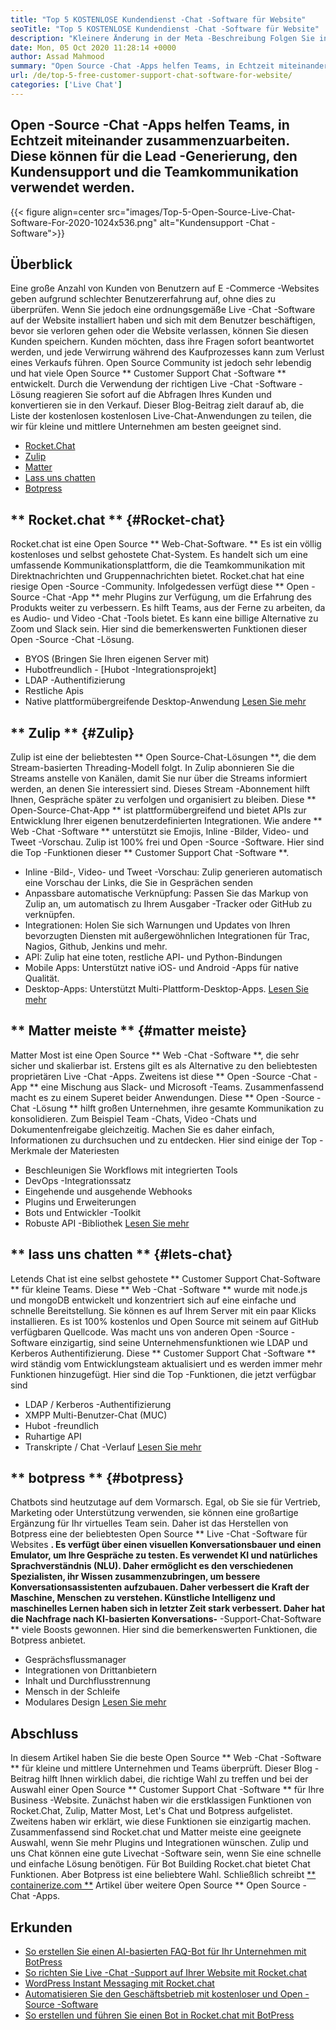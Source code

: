 ```yaml
---
title: "Top 5 KOSTENLOSE Kundendienst -Chat -Software für Website" 
seoTitle: "Top 5 KOSTENLOSE Kundendienst -Chat -Software für Website" 
description: "Kleinere Änderung in der Meta -Beschreibung Folgen Sie in diesem Blog -Beitrag, um die 5 Top 5 kostenlosen Customer -Support -Chat -Software zu erhalten. Diese Tools erleichtern Ihrem Kundendienstmitarbeiter und steigern den Umsatz." 
date: Mon, 05 Oct 2020 11:28:14 +0000
author: Assad Mahmood
summary: "Open Source -Chat -Apps helfen Teams, in Echtzeit miteinander zusammenzuarbeiten. Diese können für die Lead -Generierung, den Kundensupport und die Teamkommunikation verwendet werden." 
url: /de/top-5-free-customer-support-chat-software-for-website/
categories: ['Live Chat']
---
```


## Open -Source -Chat -Apps helfen Teams, in Echtzeit miteinander zusammenzuarbeiten. Diese können für die Lead -Generierung, den Kundensupport und die Teamkommunikation verwendet werden.

{{< figure align=center src="images/Top-5-Open-Source-Live-Chat-Software-For-2020-1024x536.png" alt="Kundensupport -Chat -Software">}}


## Überblick
Eine große Anzahl von Kunden von Benutzern auf E -Commerce -Websites geben aufgrund schlechter Benutzererfahrung auf, ohne dies zu überprüfen. Wenn Sie jedoch eine ordnungsgemäße Live -Chat -Software auf der Website installiert haben und sich mit dem Benutzer beschäftigen, bevor sie verloren gehen oder die Website verlassen, können Sie diesen Kunden speichern. Kunden möchten, dass ihre Fragen sofort beantwortet werden, und jede Verwirrung während des Kaufprozesses kann zum Verlust eines Verkaufs führen. Open Source Community ist jedoch sehr lebendig und hat viele Open Source ** Customer Support Chat -Software ** entwickelt.
Durch die Verwendung der richtigen Live -Chat -Software -Lösung reagieren Sie sofort auf die Abfragen Ihres Kunden und konvertieren sie in den Verkauf. Dieser Blog-Beitrag zielt darauf ab, die Liste der kostenlosen kostenlosen Live-Chat-Anwendungen zu teilen, die wir für kleine und mittlere Unternehmen am besten geeignet sind.
  * [Rocket.Chat][1]
  * [Zulip][2]
  * [Matter][3]
  * [Lass uns chatten][4]
  * [Botpress][5]

## ** Rocket.chat ** {#Rocket-chat}
Rocket.chat ist eine Open Source ** Web-Chat-Software. ** Es ist ein völlig kostenloses und selbst gehostete Chat-System. Es handelt sich um eine umfassende Kommunikationsplattform, die die Teamkommunikation mit Direktnachrichten und Gruppennachrichten bietet.
Rocket.chat hat eine riesige Open -Source -Community. Infolgedessen verfügt diese ** Open -Source -Chat -App ** mehr Plugins zur Verfügung, um die Erfahrung des Produkts weiter zu verbessern. Es hilft Teams, aus der Ferne zu arbeiten, da es Audio- und Video -Chat -Tools bietet. Es kann eine billige Alternative zu Zoom und Slack sein. Hier sind die bemerkenswerten Funktionen dieser Open -Source -Chat -Lösung.
  * BYOS (Bringen Sie Ihren eigenen Server mit)
  * Hubotfreundlich - [Hubot -Integrationsprojekt]
  * LDAP -Authentifizierung
  * Restliche Apis
  * Native plattformübergreifende Desktop-Anwendung
    [Lesen Sie mehr][6]

## ** Zulip ** {#Zulip}
Zulip ist eine der beliebtesten ** Open Source-Chat-Lösungen **, die dem Stream-basierten Threading-Modell folgt. In Zulip abonnieren Sie die Streams anstelle von Kanälen, damit Sie nur über die Streams informiert werden, an denen Sie interessiert sind. Dieses Stream -Abonnement hilft Ihnen, Gespräche später zu verfolgen und organisiert zu bleiben.
Diese ** Open-Source-Chat-App ** ist plattformübergreifend und bietet APIs zur Entwicklung Ihrer eigenen benutzerdefinierten Integrationen. Wie andere ** Web -Chat -Software ** unterstützt sie Emojis, Inline -Bilder, Video- und Tweet -Vorschau. Zulip ist 100% frei und Open -Source -Software. Hier sind die Top -Funktionen dieser ** Customer Support Chat -Software **.
  * Inline -Bild-, Video- und Tweet -Vorschau: Zulip generieren automatisch eine Vorschau der Links, die Sie in Gesprächen senden
  * Anpassbare automatische Verknüpfung: Passen Sie das Markup von Zulip an, um automatisch zu Ihrem Ausgaber -Tracker oder GitHub zu verknüpfen.
  * Integrationen: Holen Sie sich Warnungen und Updates von Ihren bevorzugten Diensten mit außergewöhnlichen Integrationen für Trac, Nagios, Github, Jenkins und mehr.
  * API: Zulip hat eine toten, restliche API- und Python-Bindungen
  * Mobile Apps: Unterstützt native iOS- und Android -Apps für native Qualität.
  * Desktop-Apps: Unterstützt Multi-Plattform-Desktop-Apps.
    [Lesen Sie mehr][7]

## ** Matter meiste ** {#matter meiste}
Matter Most ist eine Open Source ** Web -Chat -Software **, die sehr sicher und skalierbar ist. Erstens gilt es als Alternative zu den beliebtesten proprietären Live -Chat -Apps. Zweitens ist diese ** Open -Source -Chat -App ** eine Mischung aus Slack- und Microsoft -Teams. Zusammenfassend macht es zu einem Superet beider Anwendungen.
Diese ** Open -Source -Chat -Lösung ** hilft großen Unternehmen, ihre gesamte Kommunikation zu konsolidieren. Zum Beispiel Team -Chats, Video -Chats und Dokumentenfreigabe gleichzeitig. Machen Sie es daher einfach, Informationen zu durchsuchen und zu entdecken.
Hier sind einige der Top -Merkmale der Materiesten
  * Beschleunigen Sie Workflows mit integrierten Tools
  * DevOps -Integrationssatz
  * Eingehende und ausgehende Webhooks
  * Plugins und Erweiterungen
  * Bots und Entwickler -Toolkit
  * Robuste API -Bibliothek
    [Lesen Sie mehr][8]

## ** lass uns chatten ** {#lets-chat}
Letends Chat ist eine selbst gehostete ** Customer Support Chat-Software ** für kleine Teams. Diese ** Web -Chat -Software ** wurde mit node.js und mongoDB entwickelt und konzentriert sich auf eine einfache und schnelle Bereitstellung. Sie können es auf Ihrem Server mit ein paar Klicks installieren. Es ist 100% kostenlos und Open Source mit seinem auf GitHub verfügbaren Quellcode.
Was macht uns von anderen Open -Source -Software einzigartig, sind seine Unternehmensfunktionen wie LDAP und Kerberos Authentifizierung. Diese ** Customer Support Chat -Software ** wird ständig vom Entwicklungsteam aktualisiert und es werden immer mehr Funktionen hinzugefügt. Hier sind die Top -Funktionen, die jetzt verfügbar sind
  * LDAP / Kerberos -Authentifizierung
  * XMPP Multi-Benutzer-Chat (MUC)
  * Hubot -freundlich
  * Ruhartige API
  * Transkripte / Chat -Verlauf
    [Lesen Sie mehr][9]

## ** botpress ** {#botpress}
Chatbots sind heutzutage auf dem Vormarsch. Egal, ob Sie sie für Vertrieb, Marketing oder Unterstützung verwenden, sie können eine großartige Ergänzung für Ihr virtuelles Team sein.
Daher ist das Herstellen von Botpress eine der beliebtesten Open Source ** Live -Chat -Software für Websites **. Es verfügt über einen visuellen Konversationsbauer und einen Emulator, um Ihre Gespräche zu testen. Es verwendet KI und natürliches Sprachverständnis (NLU). Daher ermöglicht es den verschiedenen Spezialisten, ihr Wissen zusammenzubringen, um bessere Konversationsassistenten aufzubauen. Daher verbessert die Kraft der Maschine, Menschen zu verstehen.
Künstliche Intelligenz und maschinelles Lernen haben sich in letzter Zeit stark verbessert. Daher hat die Nachfrage nach KI-basierten Konversations-** -Support-Chat-Software ** viele Boosts gewonnen. Hier sind die bemerkenswerten Funktionen, die Botpress anbietet.
  * Gesprächsflussmanager
  * Integrationen von Drittanbietern
  * Inhalt und Durchflusstrennung
  * Mensch in der Schleife
  * Modulares Design
    [Lesen Sie mehr][10]

## Abschluss
In diesem Artikel haben Sie die beste Open Source ** Web -Chat -Software ** für kleine und mittlere Unternehmen und Teams überprüft. Dieser Blog -Beitrag hilft Ihnen wirklich dabei, die richtige Wahl zu treffen und bei der Auswahl einer Open Source ** Customer Support Chat -Software ** für Ihre Business -Website. Zunächst haben wir die erstklassigen Funktionen von Rocket.Chat, Zulip, Matter Most, Let's Chat und Botpress aufgelistet. Zweitens haben wir erklärt, wie diese Funktionen sie einzigartig machen. Zusammenfassend sind Rocket.chat und Matter meiste eine geeignete Auswahl, wenn Sie mehr Plugins und Integrationen wünschen. Zulip und uns Chat können eine gute Livechat -Software sein, wenn Sie eine schnelle und einfache Lösung benötigen. Für Bot Building Rocket.chat bietet Chat Funktionen. Aber Botpress ist eine beliebtere Wahl.
Schließlich schreibt [** containerize.com **][11] Artikel über weitere Open Source ** Open Source -Chat -Apps.

## Erkunden
  * [So erstellen Sie einen AI-basierten FAQ-Bot für Ihr Unternehmen mit BotPress][13]
  * [So richten Sie Live -Chat -Support auf Ihrer Website mit Rocket.chat][14]
  * [WordPress Instant Messaging mit Rocket.chat][15]
  * [Automatisieren Sie den Geschäftsbetrieb mit kostenloser und Open -Source -Software][16]
  * [So erstellen und führen Sie einen Bot in Rocket.chat mit BotPress][17]

  
[1]: #rocket-chat
[2]: #zulip
[3]: #mattermost
[4]: #lets-chat
[5]: #botpress
[6]: https://products.containerize.com/live-chat/rocketchat
[7]: https://products.containerize.com/live-chat/zulip
[8]: https://products.containerize.com/live-chat/mattermost
[9]: https://products.containerize.com/live-chat/lets-chat
[10]: https://products.containerize.com/live-chat/botpress
[11]: https://www.containerize.com/
[12]: https://products.containerize.com/live-chat/
[13]: https://blog.containerize.com/live-chat/how-to-create-an-ai-based-faq-bot-for-your-business-using-botpress/
[14]: https://blog.containerize.com/live-chat/how-to-setup-live-chat-software-on-website-rocket-chat/
[15]: https://blog.containerize.com/blogging/instantly-communicate-with-customers-using-wordpress-and-rocket-chat/
[16]: https://blog.containerize.com/blogging/automate-business-operations-using-open-source-software/
[17]: https://blog.containerize.com/live-chat/how-to-create-and-run-a-bot-in-rocket-chat-using-botpress/
